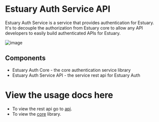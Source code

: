 # Estuary Auth Service API

Estuary Auth Service is a service that provides authentication for Estuary. It's to decouple the authorization from Estuary core to allow any API developers to easily build authenticated APIs for Estuary.

![image](https://user-images.githubusercontent.com/4479171/179639246-2ae8c27c-fd9b-416f-8dda-be443f3d7526.png)


## Components
- Estuary Auth Core - the core authentication service library
- Estuary Auth Service API - the service rest api for Estuary Auth

# View the usage docs here 
- To view the rest api go to [api](api).
- To view the  [core](core) library.
